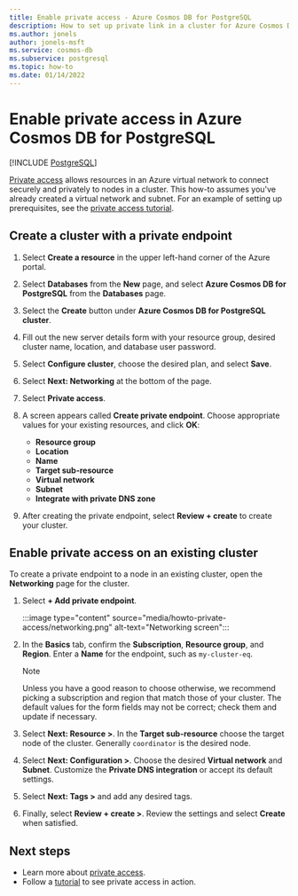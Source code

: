 ```yaml
---
title: Enable private access - Azure Cosmos DB for PostgreSQL
description: How to set up private link in a cluster for Azure Cosmos DB for PostgreSQL
ms.author: jonels
author: jonels-msft
ms.service: cosmos-db
ms.subservice: postgresql
ms.topic: how-to
ms.date: 01/14/2022
---
```


# Enable private access in Azure Cosmos DB for PostgreSQL

[!INCLUDE [PostgreSQL](../includes/appliesto-postgresql.md)]

[Private access](concepts-private-access.md) allows resources in an Azure
virtual network to connect securely and privately to nodes in a
cluster. This how-to assumes you've already created a virtual
network and subnet. For an example of setting up prerequisites, see the
[private access tutorial](tutorial-private-access.md).

## Create a cluster with a private endpoint

1. Select **Create a resource** in the upper left-hand corner of the Azure portal.

2. Select **Databases** from the **New** page, and select **Azure Cosmos DB for PostgreSQL**
   from the **Databases** page.

3. Select the **Create** button under **Azure Cosmos DB for PostgreSQL cluster**.

4. Fill out the new server details form with your resource group, desired
   cluster name, location, and database user password.

5. Select **Configure cluster**, choose the desired plan, and select
   **Save**.

6. Select **Next: Networking** at the bottom of the page.

7. Select **Private access**.

8. A screen appears called **Create private endpoint**. Choose appropriate values
   for your existing resources, and click **OK**:

	- **Resource group**
	- **Location**
	- **Name**
	- **Target sub-resource**
	- **Virtual network**
	- **Subnet**
	- **Integrate with private DNS zone**

9. After creating the private endpoint, select **Review + create** to create
   your cluster.

## Enable private access on an existing cluster

To create a private endpoint to a node in an existing cluster, open the
**Networking** page for the cluster.

1. Select **+ Add private endpoint**.

   :::image type="content" source="media/howto-private-access/networking.png" alt-text="Networking screen":::

2. In the **Basics** tab, confirm the **Subscription**, **Resource group**, and
   **Region**. Enter a **Name** for the endpoint, such as `my-cluster-eq`.

	> [!NOTE]
	>
	> Unless you have a good reason to choose otherwise, we recommend picking a
	> subscription and region that match those of your cluster.  The
	> default values for the form fields may not be correct; check them and
	> update if necessary.

3. Select **Next: Resource >**. In the **Target sub-resource** choose the target
   node of the cluster. Generally `coordinator` is the desired node.

4. Select **Next: Configuration >**. Choose the desired **Virtual network** and
   **Subnet**. Customize the **Private DNS integration** or accept its default
   settings.

5. Select **Next: Tags >** and add any desired tags.

6. Finally, select **Review + create >**. Review the settings and select
   **Create** when satisfied.

## Next steps

* Learn more about [private access](concepts-private-access.md).
* Follow a [tutorial](tutorial-private-access.md) to see private access in
  action.
